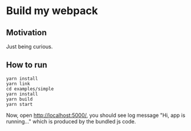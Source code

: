 # Build my webpack

## Motivation

Just being curious.

## How to run

```
yarn install
yarn link
cd examples/simple
yarn install
yarn build
yarn start
```

Now, open <http://localhost:5000/>, you should see log message "Hi, app is running..." which is produced by the bundled js code.

